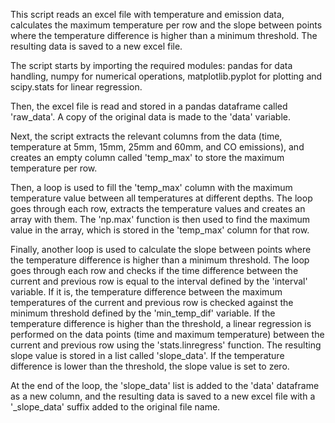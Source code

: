 This script reads an excel file with temperature and emission data, calculates the maximum temperature per row and the slope between points where the temperature difference is higher than a minimum threshold. The resulting data is saved to a new excel file.

The script starts by importing the required modules: pandas for data handling, numpy for numerical operations, matplotlib.pyplot for plotting and scipy.stats for linear regression.

Then, the excel file is read and stored in a pandas dataframe called 'raw_data'. A copy of the original data is made to the 'data' variable.

Next, the script extracts the relevant columns from the data (time, temperature at 5mm, 15mm, 25mm and 60mm, and CO emissions), and creates an empty column called 'temp_max' to store the maximum temperature per row.

Then, a loop is used to fill the 'temp_max' column with the maximum temperature value between all temperatures at different depths. The loop goes through each row, extracts the temperature values and creates an array with them. The 'np.max' function is then used to find the maximum value in the array, which is stored in the 'temp_max' column for that row.

Finally, another loop is used to calculate the slope between points where the temperature difference is higher than a minimum threshold. The loop goes through each row and checks if the time difference between the current and previous row is equal to the interval defined by the 'interval' variable. If it is, the temperature difference between the maximum temperatures of the current and previous row is checked against the minimum threshold defined by the 'min_temp_dif' variable. If the temperature difference is higher than the threshold, a linear regression is performed on the data points (time and maximum temperature) between the current and previous row using the 'stats.linregress' function. The resulting slope value is stored in a list called 'slope_data'. If the temperature difference is lower than the threshold, the slope value is set to zero.

At the end of the loop, the 'slope_data' list is added to the 'data' dataframe as a new column, and the resulting data is saved to a new excel file with a '_slope_data' suffix added to the original file name.
